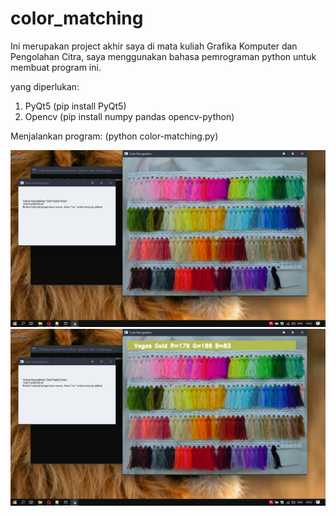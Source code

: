 # color_matching
Ini merupakan project akhir saya di mata kuliah Grafika Komputer dan Pengolahan Citra, saya menggunakan bahasa pemrograman python untuk membuat program ini.

yang diperlukan: 
1. PyQt5
   (pip install PyQt5)
2. Opencv
   (pip install numpy pandas opencv-python)


Menjalankan program:
(python color-matching.py)

![hasil jadi](https://github.com/yehezkielermanto/color_matching/blob/main/result_1.PNG)
![hasil jadi](https://github.com/yehezkielermanto/color_matching/blob/main/result_2.PNG)
